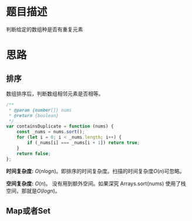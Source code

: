 # 题目描述  
判断给定的数组种是否有重复元素

# 思路

## 排序
数组排序后，判断数组相邻元素是否相等。
```js
/**
 * @param {number[]} nums
 * @return {boolean}
 */
var containsDuplicate = function (nums) {
    const _nums = nums.sort();
    for (let i = 0; i < _nums.length; i++) {
        if (_nums[i] === _nums[i + 1]) return true;
    }
    return false;
};
```

**时间复杂度:** $O(nlogn)$。即排序的时间复杂度。扫描的时间复杂度$O(n)$可忽略。

**空间复杂度:** $O(n)$。 没有用到额外空间。如果深究 Arrays.sort(nums) 使用了栈空间，那就是$O(logn)$。


## Map或者Set